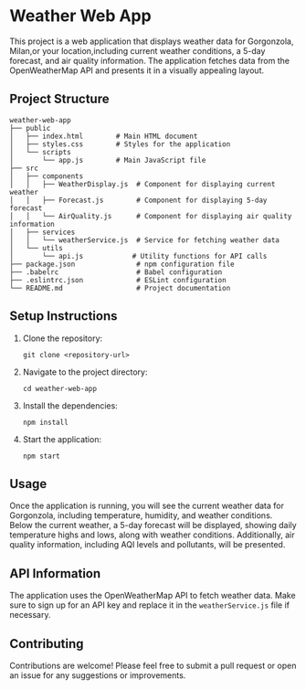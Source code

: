 # Weather Web App

This project is a web application that displays weather data for Gorgonzola, Milan,or your location,including current weather conditions, a 5-day forecast, and air quality information. The application fetches data from the OpenWeatherMap API and presents it in a visually appealing layout.

## Project Structure

```
weather-web-app
├── public
│   ├── index.html        # Main HTML document
│   ├── styles.css        # Styles for the application
│   └── scripts
│       └── app.js        # Main JavaScript file
├── src
│   ├── components
│   │   ├── WeatherDisplay.js  # Component for displaying current weather
│   │   ├── Forecast.js        # Component for displaying 5-day forecast
│   │   └── AirQuality.js      # Component for displaying air quality information
│   ├── services
│   │   └── weatherService.js  # Service for fetching weather data
│   └── utils
│       └── api.js            # Utility functions for API calls
├── package.json               # npm configuration file
├── .babelrc                   # Babel configuration
├── .eslintrc.json             # ESLint configuration
└── README.md                  # Project documentation
```

## Setup Instructions

1. Clone the repository:
   ```
   git clone <repository-url>
   ```

2. Navigate to the project directory:
   ```
   cd weather-web-app
   ```

3. Install the dependencies:
   ```
   npm install
   ```

4. Start the application:
   ```
   npm start
   ```

## Usage

Once the application is running, you will see the current weather data for Gorgonzola, including temperature, humidity, and weather conditions. Below the current weather, a 5-day forecast will be displayed, showing daily temperature highs and lows, along with weather conditions. Additionally, air quality information, including AQI levels and pollutants, will be presented.

## API Information

The application uses the OpenWeatherMap API to fetch weather data. Make sure to sign up for an API key and replace it in the `weatherService.js` file if necessary.

## Contributing

Contributions are welcome! Please feel free to submit a pull request or open an issue for any suggestions or improvements.
